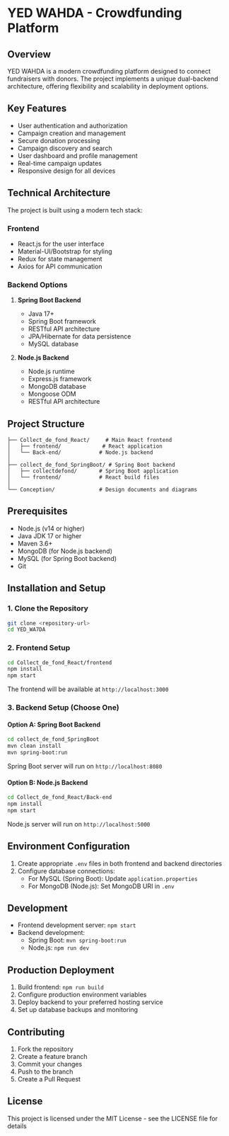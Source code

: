 # YED WAHDA - Crowdfunding Platform

## Overview
YED WAHDA is a modern crowdfunding platform designed to connect fundraisers with donors. The project implements a unique dual-backend architecture, offering flexibility and scalability in deployment options.

## Key Features
- User authentication and authorization
- Campaign creation and management
- Secure donation processing
- Campaign discovery and search
- User dashboard and profile management
- Real-time campaign updates
- Responsive design for all devices

## Technical Architecture
The project is built using a modern tech stack:

### Frontend
- React.js for the user interface
- Material-UI/Bootstrap for styling
- Redux for state management
- Axios for API communication

### Backend Options
1. **Spring Boot Backend**
   - Java 17+
   - Spring Boot framework
   - RESTful API architecture
   - JPA/Hibernate for data persistence
   - MySQL database

2. **Node.js Backend**
   - Node.js runtime
   - Express.js framework
   - MongoDB database
   - Mongoose ODM
   - RESTful API architecture

## Project Structure
```
├── Collect_de_fond_React/     # Main React frontend
│   ├── frontend/             # React application
│   └── Back-end/            # Node.js backend
│
├── collect_de_fond_SpringBoot/ # Spring Boot backend
│   ├── collectdefond/       # Spring Boot application
│   └── frontend/            # React build files
│
└── Conception/              # Design documents and diagrams
```

## Prerequisites
- Node.js (v14 or higher)
- Java JDK 17 or higher
- Maven 3.6+
- MongoDB (for Node.js backend)
- MySQL (for Spring Boot backend)
- Git

## Installation and Setup

### 1. Clone the Repository
```bash
git clone <repository-url>
cd YED_WA7DA
```

### 2. Frontend Setup
```bash
cd Collect_de_fond_React/frontend
npm install
npm start
```
The frontend will be available at `http://localhost:3000`

### 3. Backend Setup (Choose One)

#### Option A: Spring Boot Backend
```bash
cd collect_de_fond_SpringBoot
mvn clean install
mvn spring-boot:run
```
Spring Boot server will run on `http://localhost:8080`

#### Option B: Node.js Backend
```bash
cd Collect_de_fond_React/Back-end
npm install
npm start
```
Node.js server will run on `http://localhost:5000`

## Environment Configuration
1. Create appropriate `.env` files in both frontend and backend directories
2. Configure database connections:
   - For MySQL (Spring Boot): Update `application.properties`
   - For MongoDB (Node.js): Set MongoDB URI in `.env`

## Development
- Frontend development server: `npm start`
- Backend development:
  - Spring Boot: `mvn spring-boot:run`
  - Node.js: `npm run dev`

## Production Deployment
1. Build frontend: `npm run build`
2. Configure production environment variables
3. Deploy backend to your preferred hosting service
4. Set up database backups and monitoring

## Contributing
1. Fork the repository
2. Create a feature branch
3. Commit your changes
4. Push to the branch
5. Create a Pull Request

## License
This project is licensed under the MIT License - see the LICENSE file for details

